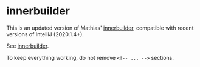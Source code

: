 # innerbuilder

This is an updated version of Mathias' [innerbuilder](https://github.com/analytically/innerbuilder), compatible with recent versions of IntelliJ (2020.1.4+).

<!-- Plugin description -->
See [innerbuilder](https://github.com/analytically/innerbuilder).

To keep everything working, do not remove `<!-- ... -->` sections.
<!-- Plugin description end -->

